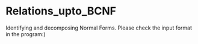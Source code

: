 # Relations_upto_BCNF
Identifying and decomposing Normal Forms.
Please check the input format in the program:)

